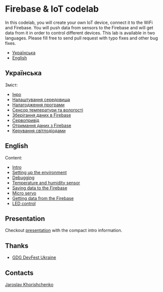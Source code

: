 # Firebase & IoT codelab

In this codelab, you will create your own IoT device, connect it to the WiFi and Firebase. You will push data from sensors to the Firebase and will get data from it in order to control different devices. This lab is available in two languages. Please fill free to send pull request with typo fixes and other bug fixes.

- [Українська](#Українська)
- [English](#english)

## Українська

Зміст:

- [Інро](docs/uk/00-intro.md)
- [Налаштування середовища](docs/uk/01-ide.md)
- [Налагодження програми](docs/uk/02-debugging.md)
- [Сенсор температури та вологості](docs/uk/03-temperature-and-humidity-sensor.md)
- [Зберігання даних в Firebase](docs/uk/04-saving-data-to-firebase.md)
- [Сервопривід](docs/uk/05-micro-servo.md)
- [Отримання даних з Firebase](docs/uk/06-getting-data-from-firebase.md)
- [Керування світлодіодами](docs/uk/07-led-control.md)

## English

Content:

- [Intro](docs/en/00-intro.md)
- [Setting up the environment](docs/en/01-ide.md)
- [Debugging](docs/en/02-debugging.md)
- [Temperature and humidity sensor](docs/en/03-temperature-and-humidity-sensor.md)
- [Saving data to the Firebase](docs/en/04-saving-data-to-firebase.md)
- [Micro servo](docs/en/05-micro-servo.md)
- [Getting data from the Firebase](docs/en/06-getting-data-from-firebase.md)
- [LED control](docs/en/07-led-control.md)

## Presentation

Checkout [presentation](https://docs.google.com/presentation/d/1gYpgK1r4yrxhTa-2HbSGoW-5XYRJlU_LsLqz5WrKtV8/edit?usp=sharing) with the compact intro information.

## Thanks

- [GDG DevFest Ukraine](https://devfest.gdg.org.ua/)

## Contacts

[Jaroslav Khorishchenko](https://fb.me/snipter)